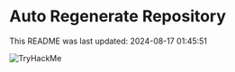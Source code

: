 # Auto Regenerate Repository

This README was last updated: 2024-08-17 01:45:51

 ![TryHackMe](https://tryhackme.com/badge/533634)